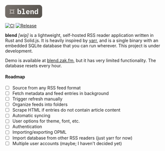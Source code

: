 <p>
  <img width="120px" src="./ui/public/logo.svg" alt="blend logo" />
</p>

[![CI](https://github.com/zaknesler/blend/actions/workflows/ci.yml/badge.svg?branch=main)](https://github.com/zaknesler/blend/actions/workflows/ci.yml)
[![Release](https://github.com/zaknesler/blend/actions/workflows/release.yml/badge.svg)](https://github.com/zaknesler/blend/actions/workflows/release.yml)

**blend** _[wip]_ is a lightweight, self-hosted RSS reader application written in Rust and Solid.js. It is heavily inspired by [yarr](https://github.com/nkanaev/yarr), and is a single binary with an embedded SQLite database that you can run wherever. This project is under development.

Demo is available at [blend.zak.fm](https://blend.zak.fm), but it has very limited functionality. The database resets every hour.

#### Roadmap

- [ ] Source from any RSS feed format
- [ ] Fetch metadata and feed entries in background
- [ ] Trigger refresh manually
- [ ] Organize feeds into folders
- [ ] Scrape HTML if entries do not contain article content
- [ ] Automatic syncing
- [ ] User options for theme, font, etc.
- [ ] Authentication
- [ ] Importing/exporting OPML
- [ ] Import database from other RSS readers (just yarr for now)
- [ ] Multiple user accounts (maybe; I haven't decided yet)
